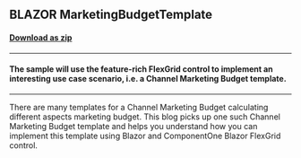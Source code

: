 ## BLAZOR MarketingBudgetTemplate 
#### [Download as zip](https://grapecity.github.io/DownGit/#/home?url=https://github.com/GrapeCity/ComponentOne-Blazor-Samples/tree/master/NET_9/General/MarketingBudgetTemplate)
____
#### The sample will use the feature-rich FlexGrid control to implement an interesting use case scenario, i.e. a Channel Marketing Budget template. 
____
There are many templates for a Channel Marketing Budget calculating different aspects marketing budget. 
This blog picks up one such Channel Marketing Budget template and helps you understand how you can implement this template using Blazor and ComponentOne Blazor FlexGrid control.
